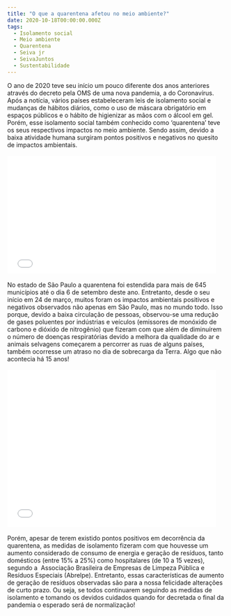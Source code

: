 ```yaml
---
title: "O que a quarentena afetou no meio ambiente?"
date: 2020-10-18T00:00:00.000Z
tags:
  - Isolamento social
  - Meio ambiente
  - Quarentena
  - Seiva jr
  - SeivaJuntos
  - Sustentabilidade
---
```


<!-- wp:tadv/classic-paragraph -->
<p style="text-align: left;"><span style="font-weight: 400;">O ano de 2020 teve seu início um pouco diferente dos anos anteriores através do decreto pela OMS de uma nova pandemia, a do Coronavírus. Após a notícia, vários países estabeleceram leis de isolamento social e mudanças de hábitos diários, como o uso de máscara obrigatório em espaços públicos e o hábito de higienizar as mãos com o álcool em gel. </span><span style="font-weight: 400;">Porém, esse isolamento social também conhecido como ‘quarentena’ teve os seus respectivos impactos no meio ambiente. Sendo assim, devido a baixa atividade humana surgiram pontos positivos e negativos no quesito de impactos ambientais.<br /><br /><iframe src="//giphy.com/embed/j2dbAdicfdwQ2Fj0Mw" width="480" height="270" frameborder="0"></iframe><br /><br /></span><span style="font-weight: 400;">No estado de São Paulo a quarentena foi estendida para mais de 645 municípios até o dia 6 de setembro deste ano. Entretanto, desde o seu início em 24 de março, muitos foram os impactos ambientais positivos e negativos observados não apenas em São Paulo, mas no mundo todo. </span><span style="font-weight: 400;">Isso porque, devido a baixa circulação de pessoas, observou-se uma redução de gases poluentes por indústrias e veículos (emissores de monóxido de carbono e dióxido de nitrogênio) que fizeram com que além de diminuírem o número de doenças respiratórias devido a melhora da qualidade do ar e animais selvagens começarem a percorrer as ruas de alguns países, também ocorresse um atraso no dia de sobrecarga da Terra. Algo que não acontecia há 15 anos!<br /><br /><iframe src="//giphy.com/embed/l1KVcrdl7rJpFnY2s" width="480" height="360" frameborder="0"></iframe><br /><br /></span><span style="font-weight: 400;">Porém, apesar de terem existido pontos positivos em decorrência da quarentena, as medidas de isolamento fizeram com que houvesse um aumento considerado de consumo de energia e geração de resíduos, tanto domésticos (entre 15% a 25%) como hospitalares (de 10 a 15 vezes), segundo a </span><span style="font-weight: 400;"> Associação Brasileira de Empresas de Limpeza Pública e Resíduos Especiais (Abrelpe)</span><span style="font-weight: 400;">. </span><span style="font-weight: 400;">Entretanto, essas características de aumento de geração de resíduos observadas são para a nossa felicidade alterações de curto prazo. Ou seja, se todos continuarem seguindo as medidas de isolamento e tomando os devidos cuidados quando for decretada o final da pandemia o esperado será de normalização!</span></p>
<p><span style="font-weight: 400;"> </span></p>
<p><span style="font-weight: 400;"><br /><br /></span></p>
<p style="text-align: center;"> </p>


<ul class="wp-block-social-links">



</ul>


<ul class="wp-block-social-links">
</ul>


